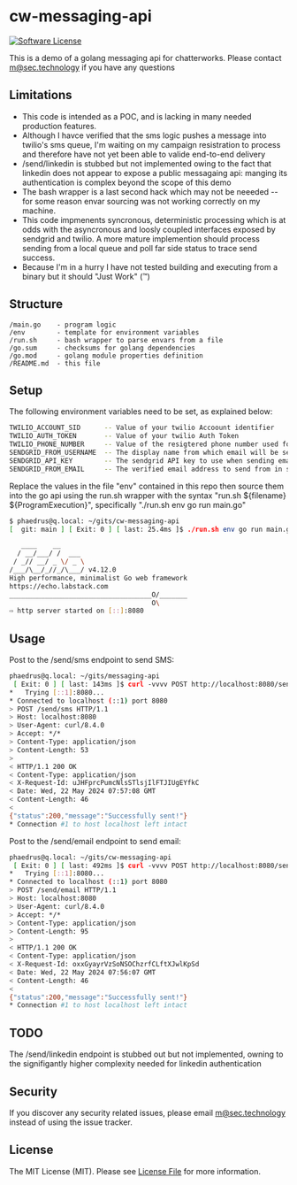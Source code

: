 # cw-messaging-api

[![Software License][ico-license]](LICENSE.md)

This is a demo of a golang messaging api for chatterworks. Please contact m@sec.technology if you have any questions

## Limitations

- This code is intended as a POC, and is lacking in many needed production features.
- Although I havce verified that the sms logic pushes a message into twilio's sms queue, I'm waiting on my campaign resistration to process and therefore have not yet been able to valide end-to-end delivery
- /send/linkedin is stubbed but not implemented owing to the fact that linkedin does not appear to expose a public messagaing api: manging its authentication is complex beyond the scope of this demo
- The bash wrapper is a last second hack which may not be neeeded -- for some reason envar sourcing was not working correctly on my machine.
- This code impmenents syncronous, deterministic processing which is at odds with the asyncronous and loosly coupled interfaces exposed by sendgrid and twilio. A more mature implemention should process sending from a local queue and poll far side status to trace send success.
- Because I'm in a hurry I have not tested building and executing from a binary but it should "Just Work" (™)

## Structure

```
/main.go    - program logic
/env        - template for environment variables
/run.sh     - bash wrapper to parse envars from a file
/go.sum     - checksums for golang dependencies
/go.mod     - golang module properties definition
/README.md  - this file
```

## Setup

The following environment variables need to be set, as explained below:

```bash
TWILIO_ACCOUNT_SID      -- Value of your twilio Accoount identifier
TWILIO_AUTH_TOKEN       -- Value of your twilio Auth Token
TWILIO_PHONE_NUMBER     -- Value of the resigtered phone number used for sending SMS
SENDGRID_FROM_USERNAME  -- The display name from which email will be sent in sendgrid
SENDGRID_API_KEY        -- The sendgrid API key to use when sending emails
SENDGRID_FROM_EMAIL     -- The verified email address to send from in sendgrid
```

Replace the values in the file "env" contained in this repo then source them into the go api using the run.sh wrapper with the syntax "run.sh ${filename} ${ProgramExecution}", specifically "./run.sh env go run main.go"

```bash
$ phaedrus@q.local: ~/gits/cw-messaging-api
[  git: main ] [ Exit: 0 ] [ last: 25.4ms ]$ ./run.sh env go run main.go

   ____    __
  / __/___/ /  ___
 / _// __/ _ \/ _ \
/___/\__/_//_/\___/ v4.12.0
High performance, minimalist Go web framework
https://echo.labstack.com
____________________________________O/_______
                                    O\
⇨ http server started on [::]:8080
```

## Usage

Post to the /send/sms endpoint to send SMS:

```bash
phaedrus@q.local: ~/gits/messaging-api
 [ Exit: 0 ] [ last: 143ms ]$ curl -vvvv POST http://localhost:8080/send/sms -H "Content-Type: application/json" -d '{ "to": "+17346789205",  "body": "SMS Test Message" }'
*   Trying [::1]:8080...
* Connected to localhost (::1) port 8080
> POST /send/sms HTTP/1.1
> Host: localhost:8080
> User-Agent: curl/8.4.0
> Accept: */*
> Content-Type: application/json
> Content-Length: 53
>
< HTTP/1.1 200 OK
< Content-Type: application/json
< X-Request-Id: uJHFprcPumcNlsSTlsjIlFTJIUgEYfkC
< Date: Wed, 22 May 2024 07:57:08 GMT
< Content-Length: 46
<
{"status":200,"message":"Successfully sent!"}
* Connection #1 to host localhost left intact
```

Post to the /send/email endpoint to send email:

```bash
phaedrus@q.local: ~/gits/cw-messaging-api
 [ Exit: 0 ] [ last: 492ms ]$ curl -vvvv POST http://localhost:8080/send/email -H "Content-Type: application/json" -d '{"to": "marc.bittner@gmail.c om","subject": "Sendgrid Test Email","body": "Sendgrid Test Email"}'
*   Trying [::1]:8080...
* Connected to localhost (::1) port 8080
> POST /send/email HTTP/1.1
> Host: localhost:8080
> User-Agent: curl/8.4.0
> Accept: */*
> Content-Type: application/json
> Content-Length: 95
>
< HTTP/1.1 200 OK
< Content-Type: application/json
< X-Request-Id: oxxGyayrVzSoNSOChzrfCLftXJwlKpSd
< Date: Wed, 22 May 2024 07:56:07 GMT
< Content-Length: 46
<
{"status":200,"message":"Successfully sent!"}
* Connection #1 to host localhost left intact
```

## TODO

The /send/linkedin endpoint is stubbed out but not implemented, owning to the signifigantly higher complexity needed for linkedin authentication

## Security

If you discover any security related issues, please email m@sec.technology instead of using the issue tracker.

## License

The MIT License (MIT). Please see [License File](LICENSE.md) for more information.

[ico-license]: https://img.shields.io/badge/license-MIT-brightgreen.svg?style=flat-square
